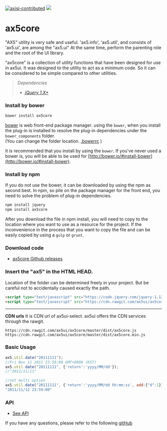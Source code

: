 [![axisj-contributed](https://img.shields.io/badge/AXISJ.com-Contributed-green.svg)](https://github.com/axisj)
![](https://img.shields.io/badge/Seowoo-Mondo&Thomas-red.svg)

# ax5core
"AX5" utility is very safe and useful.
'ax5.info', 'ax5.util', and consists of 'ax5.ui', are among the "ax5.ui" At the same time, perform the parenting
role and the root of the UI library.

"ax5core" is a collection of utility functions that have been designed for use in ax5ui. 
It was designed to the utility to act as a minimum code. So it can be considered to be simple compared to other utilities.

> *Dependencies*
> * _[jQuery 1.X+](http://jquery.com/)_

### Install by bower
```sh
bower install ax5core
```
[bower](http://bower.io/#install-bower) is web front-end package manager.
using the `bower`, when you install the plug-in is installed to resolve the plug-in dependencies under the `bower_components` folder.  
(You can change the folder location. [.bowerrc](http://bower.io/docs/config/#bowerrc-specification) )

It is recommended that you install by using the `bower`. 
If you've never used a bower is, you will be able to be used for [http://bower.io/#install-bower](http://bower.io/#install-bower).

### Install by npm
If you do not use the bower, it can be downloaded by using the npm as second best.
In npm, so pile on the package manager for the front end, you need to solve the problem of plug-in dependencies.

```sh
npm install jquery
npm install ax5core
```

After you download the file in npm install, you will need to copy to the location where you want to use as a resource for the project.
If the inconvenience in the process that you want to copy the file and can be easily copied by using a `gulp` or `grunt`.

### Download code
- [ax5core Github releases](https://github.com/ax5ui/ax5core/releases)


### Insert the "ax5" in the HTML HEAD.
Location of the folder can be determined freely in your project. But be careful not to accidentally caused
exactly the path.
```html
<script type="text/javascript" src="https://code.jquery.com/jquery-1.12.3.min.js"></script>
<script type="text/javascript" src="https://cdn.rawgit.com/ax5ui/ax5core/master/dist/ax5core.min.js"></script>
```
***

**CDN urls**
It is CDN url of ax5ui-select. ax5ui offers the CDN services through the rawgit.
```
https://cdn.rawgit.com/ax5ui/ax5core/master/dist/ax5core.js
https://cdn.rawgit.com/ax5ui/ax5core/master/dist/ax5core.min.js
```

### Basic Usage
```js
ax5.util.date("20111111");
//Fri Nov 11 2011 23:59:00 GMT+0900 (KST)
ax5.util.date("20111111", {'return':'yyyy/MM/dd'});
//"2011/11/11"

//set multi option
ax5.util.date("20111111", {'return':'yyyy/MM/dd hh:mm:ss', add:{"d":1}} );
"2011/11/12 23:59:00"
```

### API
- [See API](http://ax5.io/ax5core/info/ax5-info.html)

If you have any questions, please refer to the following [gitHub](https://github.com/ax5ui/ax5ui-kernel)